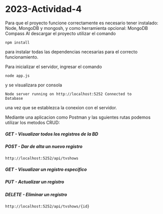 <h1>2023-Actividad-4</h1>

<p>
  Para que el proyecto funcione correctamente es necesario tener instalado: Node, MongoDB y mongosh, y como herramienta opcional: MongoDB Compass 
Al descargar el proyecto utilizar el comando
</p>

<code>npm install</code>

<p>
  para instalar todas las dependencias necesarias para el correcto funcionamiento.
</p>
<p>
  Para inicializar el servidor, ingresar el comando
</p>

<code>node app.js</code>

<p>
  y se visualizara por consola
</p>

<code>Node server running on http://localhost:5252
  Connected to Database</code>

<p>
  una vez que se establezca la conexion con el servidor.
</p>
<p>
  Mediante una aplicacion como Postman y las sguientes rutas podemos utilizar los metodos CRUD:
</p>

<h5>GET - Visualizar todos los registros de la BD<h5>
<h5>POST - Dar de alta un nuevo registro</h5>

<code>http://localhost:5252/api/tvshows</code>

<h5>GET - Visualizar un registro especifico</h5>
<h5>PUT - Actualizar un registro</h5>
<h5>DELETE - Eliminar un registro</h5>

<code>http://localhost:5252/api/tvshows/{id}</code>
